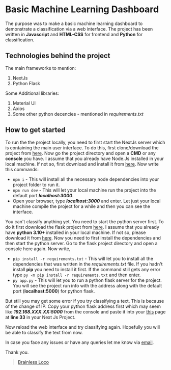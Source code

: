 # Basic Machine Learning Dashboard
The purpose was to make a basic machine learning dashboard to demonstrate a classification via a web interface. The project has been written in **Javascript** and **HTML-CSS** for frontend and **Python** for classification.
## Technologies behind the project
The main frameworks to mention:
1. NextJs 
2. Python Flask

Some Additional libraries:
1. Material UI
2. Axios
3. Some other python decencies - mentioned in *requirements.txt*

## How to get started

To run the the project locally, you need to first start the NextJs server which is containing the main user interface. To do this, first clone/download the project from  [here](https://github.com/Brainless-Loco/basic-machine-learning-dashboard). Now go the project directory and open a **CMD** or any **console** you have. I assume that you already have Node.Js installed in your local machine. If not so, first download and install it from [here](https://nodejs.org/en).  Now write this commands:
* `npm i` - This will install all the necessary node dependencies into your project folder to run it.
* `npm run dev` - This will let your local machine run the project into the default port ***localhost:3000***. 
* Open your browser, type ***localhost:3000*** and enter. Let just your local machine compile the project for a while and then you can see the interface.

You can't classify anything yet. You need to start the python server first. To do it first download the flask project from  [here](https://github.com/Brainless-Loco/basic-machine-learning-dashboard-python-server). I assume that you already have **python 3.10+** installed in your local machine. If not so, please download it from [here](https://www.python.org/downloads/).  Now you need to first install the dependencies and then start the python server. Go to the flask project directory and open a console here again. Now write,
* `pip install -r requirements.txt` - This will let you to install all the dependencies that was written in the *requirements.txt* file. If you hadn't install **pip** you need to install it first. If the command still gets any error type `py -m pip install -r requirements.txt` and then enter. 
* `py app.py` - This will let you to run a python flask server for the project. You will see the project run info with the address along with the default port (**localhost:5000**) for python flask.

But still you may get some error if you try classifying a text. This is because of the change of IP. Copy your python flask address first which may seem like ***192.168.XXX.XX:5000*** from the console and paste it into your [this](https://github.com/Brainless-Loco/basic-machine-learning-dashboard/blob/main/components/IOforDetection/IoforDetection.js) page at **line 33** in your Next Js Project.

Now reload the web interface and try classifying again. Hopefully you will be able to classify the text from now.

In case you face any issues or have any queries let me know via [email](tonmoy.csecu@gmail.com).

Thank you.
> [Brainless Loco](https://github.com/Brainless-Loco)